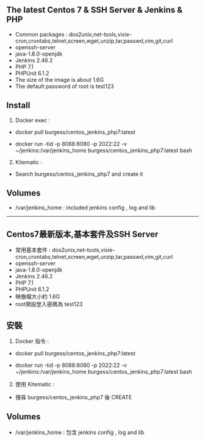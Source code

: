 ## The latest Centos 7 & SSH Server & Jenkins & PHP

* Common packages : dos2unix,net-tools,vixie-cron,crontabs,telnet,screen,wget,unzip,tar,passwd,vim,git,curl
* openssh-server
* java-1.8.0-openjdk
* Jenkins 2.46.2
* PHP 7.1
* PHPUnit 6.1.2
* The size of the image is about 1.6G
* The default password of root is test123


## Install

1. Docker exec :

* docker pull burgess/centos_jenkins_php7:latest

* docker run -tid -p 8088:8080 -p 2022:22 -v ~/jenkins:/var/jenkins_home burgess/centos_jenkins_php7:latest bash


2. Kitematic :

* Search burgess/centos_jenkins_php7 and create it


## Volumes

* /var/jenkins_home : included jenkins config , log and lib


---


## Centos7最新版本,基本套件及SSH Server

* 常用基本套件 : dos2unix,net-tools,vixie-cron,crontabs,telnet,screen,wget,unzip,tar,passwd,vim,git,curl
* openssh-server
* java-1.8.0-openjdk
* Jenkins 2.46.2
* PHP 7.1
* PHPUnit 6.1.2
* 映像檔大小約 1.6G
* root預設登入密碼為 test123


## 安裝

1. Docker 指令 :

* docker pull burgess/centos_jenkins_php7:latest

* docker run -tid -p 8088:8080 -p 2022:22 -v ~/jenkins:/var/jenkins_home burgess/centos_jenkins_php7:latest bash


2. 使用 Kitematic :

* 搜尋 burgess/centos_jenkins_php7 後 CREATE


## Volumes

* /var/jenkins_home : 包含 jenkins config , log and lib



